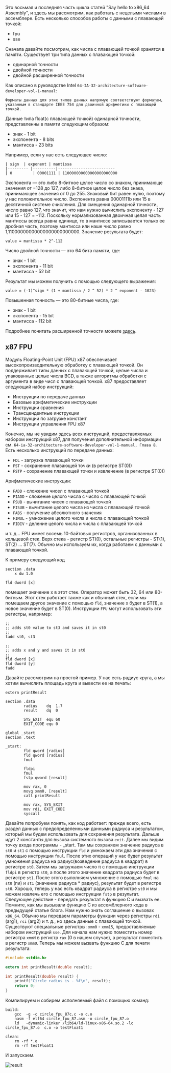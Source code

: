 
Это восьмая и последняя часть цикла статей "Say hello to x86_64 Assembly", и здесь мы рассмотрим, как работать с нецелыми числами в ассемблере. Есть несколько способов работы с данными с плавающей точкой:

* fpu
* sse

Сначала давайте посмотрим, как числа с плавающей точкой хранятся в памяти. Существует три типа данных с плавающей точкой:

* одинарной точности
* двойной точности
* двойной расширенной точности

Как описано в руководстве Intel `64-IA-32-architecture-software-developer-vol-1-manual`:

```
Форматы данных для этих типов данных напрямую соответствуют форматам, указанным в стандарте IEEE 754 для двоичной арифметики с плавающей точкой.
```

Данные типа float(с плавающей точкой) одинарной точности, представленны в памяти следующим образом:

* знак - 1 bit
* экспонента - 8 bits
* мантисса - 23 bits

Например, если у нас есть следующее число:

    | sign 	| exponent | mantissa
    |--------- |----------|-------------------------
    | 0  	    | 00001111 | 110000000000000000000000

Экспонента — это либо 8-битное целое число со знаком, принимающе значения от −128 до 127, либо 8-битное целое число без знака, принимающее значения от 0 до 255. Знаковый бит равен нулю, поэтому у нас положительное число. Экспонента равна 00001111b или 15 в десятичной системе счисления. Для смещения одинарной точности, число равно 127, что значит, что нам нужно вычислить экспоненту - 127 или 15 - 127 = -112. Поскольку нормализованная двоичная целая часть мантиссы всегда равна единице, то в мантиссе записывается только ее дробная часть, поэтому мантисса или наше число равно 1,11000000000000000000000000. Значение результата будет:

```
value = mantissa * 2^-112
```

Число двойной точности — это 64 бита памяти, где:

* знак - 1 bit
* экспонента - 11 bit
* мантисса - 52 bit

Результат мы можем получить с помощью следующего выражения:

```
value = (-1)^sign * (1 + mantissa / 2 ^ 52) * 2 ^ exponent - 1023)
```

Повышенная точность — это 80-битные числа, где:

* знак - 1 bit
* экспонента - 15 bit
* мантисса - 112 bit

Подробнее почитать расширенной точности можете [здесь](https://ru.wikipedia.org/wiki/%D0%A0%D0%B0%D1%81%D1%88%D0%B8%D1%80%D0%B5%D0%BD%D0%BD%D0%B0%D1%8F_%D1%82%D0%BE%D1%87%D0%BD%D0%BE%D1%81%D1%82%D1%8C). 

## x87 FPU

Модуль Floating-Point Unit (FPU) x87 обеспечивает высокопроизводительную обработку с плавающей точкой. Он поддерживает типы данных с плавающей точкой, целые числа и упакованные целые числа BCD, а также алгоритмы обработки с аргумента в виде числ с плавающей точкой. x87 предоставляет следующий набор инструкций:

* Инструкции по передаче данных
* Базовые арифметические инструкции
* Инструкции сравнения
* Трансцендентные инструкции
* Инструкции по загрузке констант
* Инструкции управления FPU x87

Конечно, мы не увидим здесь всех инструкций, предоставляемых набором инструкций x87, для получения дополнительной информации см. `64-ia-32-architecture-software-developer-vol-1-manual, Глава 8`. Есть несколько инструкций по передаче данных:

* `FDL` - загрузка плавающей точки
* `FST` - сохранение плавающей точки (в регистре ST(0))
* `FSTP` - сохранение плавающей точки и извлечение (в регистре ST(0))

Арифметические инструкции:

* `FADD` - сложение чисел с плавающей точкой
* `FIADD` - сложение целого числа с число с плавающей точкой
* `FSUB` - вычитание чисел с плавающей точкой
* `FISUB` - вычитание целого числа из числа с плавающей точкой
* `FABS` - получение абсолютного значения
* `FIMUL` - умножение целого числа и числа с плавающей точкой
* `FIDIV` - деление целого числа и числа с плавающей точкой

и т. д... FPU имеет восемь 10-байтовых регистров, организованных в кольцевой стек. Верх стека - регистр ST(0), остальные регистры - ST(1), ST(2) ... ST(7). Обычно мы используем их, когда работаем с данными с плавающей точкой.

К примеру следующий код

```assembly
section .data
    x dw 1.0

fld dword [x]
```

помещает значение x в этот стек. Оператор может быть 32, 64 или 80-битным. Этот стек работает также как и обычный стек, если мы помещаем другое значение с помощью `fld`, значение x будет в ST(1), а новое значение будет в ST(0). Инструкции `FPU` могут использовать эти регистры, например:

```assembly
;;
;; adds st0 value to st3 and saves it in st0
;;
fadd st0, st3

;;
;; adds x and y and saves it in st0
;;
fld dword [x]
fld dword [y]
fadd
```

Давайте рассмотрим на простой пример. У нас есть радиус круга, а мы хотим вычислить площадь круга и вывести ее на печать:

```assembly
extern printResult

section .data
		radius    dq  1.7
		result    dq  0

		SYS_EXIT  equ 60
		EXIT_CODE equ 0

global _start
section .text

_start:
		fld qword [radius]
		fld qword [radius]
		fmul

		fldpi
		fmul
		fstp qword [result]

		mov rax, 0
		movq xmm0, [result]
		call printResult

		mov rax, SYS_EXIT
		mov rdi, EXIT_CODE
		syscall
```

Давайте попробуем понять, как код работает: прежде всего, есть раздел данных с предопределенными данными радиуса и результатом, который мы будем использовать для сохранения результата. 
Дальше идут 2 константы для вызова системного вызова `exit`. Далее мы видим точку входа программы - _start. Там мы сохраняем значение радиуса в `st0` и `st1` с помощью инструкции `fld` и умножаем эти два значения с помощью инструкции `fmul`. После этих операций у нас будет результат умножения радиуса на радиус(возведение радиуса в квадрат) в регистре `st0`. Затем мы загружаем число π с помощью инструкции `fldpi` в регистр `st0`, а после этого значение квадрата радиуса будет в регистре `st1`.
После этого выполняем умножение с помощью `fmul` на `st0` (пи) и `st1` (значение радиуса * радиус), результат будет в регистре `st0`. 
Хорошо, теперь у нас есть квадрат радиуса в регистре `st0` и мы можем извлечь его с помощью инструкции `fstp` в результат. Следующее действие - передать результат в функцию C и вызвать ее. Помните, как мы вызывали функцию C из ассемблерного кода в предыдущей статье блога. Нам нужно знать соглашение о вызовах `x86_64`. Обычно мы передаем параметры функции через регистры `rdi` (arg1), `rsi` (arg2) и т. д., но здесь данные с плавающей точкой. Существуют специальные регистры: `xmm0` - `xmm15`, предоставляемые набором инструкций `sse`. Для начала нам нужно поместить номер регистра `xmmN` в регистр `rax` (0 в нашем случае), а результат поместить в регистр `xmm0`. Теперь мы можем вызвать функцию C для печати результата:

```C
#include <stdio.h>

extern int printResult(double result);

int printResult(double result) {
	printf("Circle radius is - %f\n", result);
	return 0;
}
```

Компилируем и собирем исполняемый файл с помощью команд:

```
build:
	gcc  -g -c circle_fpu_87c.c -o c.o
	nasm -f elf64 circle_fpu_87.asm -o circle_fpu_87.o
	ld   -dynamic-linker /lib64/ld-linux-x86-64.so.2 -lc circle_fpu_87.o  c.o -o testFloat1

clean:
	rm -rf *.o
	rm -rf testFloat1
```

И запускаем.

![result](/content/assets/result_asm_8.png)
